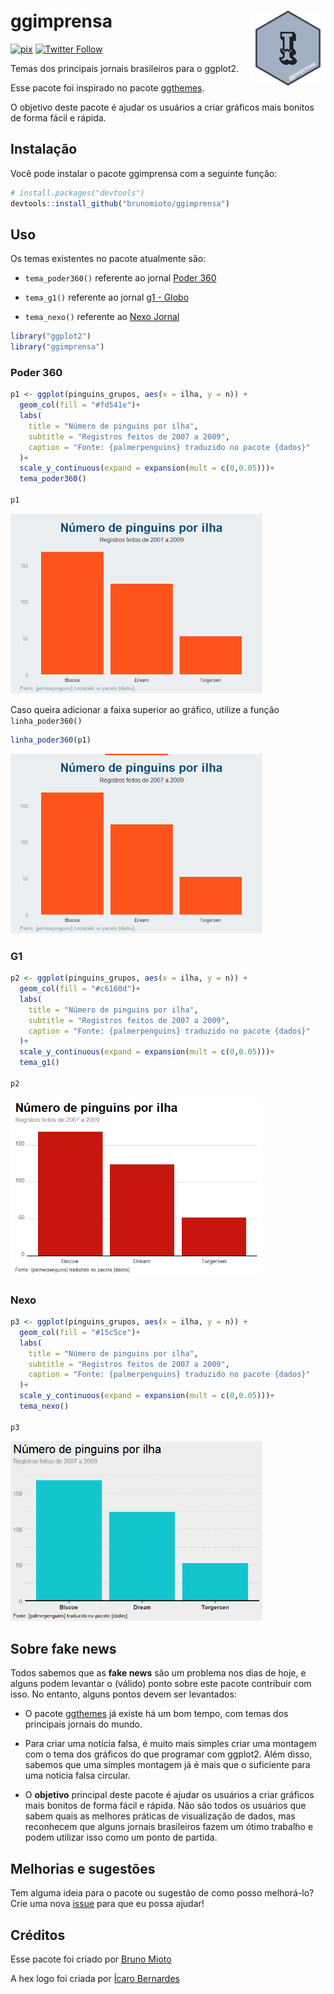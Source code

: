 
<!-- README.md is generated from README.Rmd. Please edit that file -->

# **ggimprensa** <img src="man/figures/logo.png" align="right" height="120" />

<!-- badges: start -->

[![pix](https://img.shields.io/badge/Apoie%20com-PIX-brightgreen)](https://www.brunomioto.com.br/pix)
[![Twitter
Follow](https://img.shields.io/twitter/follow/BrunoHMioto?color=%2315202B&label=Seguir%20%40BrunoHMioto&style=social)](https://twitter.com/BrunoHMioto)
<!-- badges: end -->

Temas dos principais jornais brasileiros para o ggplot2.

Esse pacote foi inspirado no pacote
[ggthemes](https://github.com/jrnold/ggthemes).

O objetivo deste pacote é ajudar os usuários a criar gráficos mais
bonitos de forma fácil e rápida.

## Instalação

Você pode instalar o pacote ggimprensa com a seguinte função:

``` r
# install.packages("devtools")
devtools::install_github("brunomioto/ggimprensa")
```

## Uso

Os temas existentes no pacote atualmente são:

-   `tema_poder360()` referente ao jornal [Poder
    360](https://www.poder360.com.br/)

-   `tema_g1()` referente ao jornal [g1 - Globo](https://g1.globo.com/)

-   `tema_nexo()` referente ao [Nexo
    Jornal](https://www.nexojornal.com.br/)

``` r
library("ggplot2")
library("ggimprensa")
```

### Poder 360

``` r
p1 <- ggplot(pinguins_grupos, aes(x = ilha, y = n)) +
  geom_col(fill = "#fd541e")+
  labs(
    title = "Número de pinguins por ilha",
    subtitle = "Registros feitos de 2007 a 2009",
    caption = "Fonte: {palmerpenguins} traduzido no pacote {dados}"
  )+
  scale_y_continuous(expand = expansion(mult = c(0,0.05)))+
  tema_poder360()

p1
```

<img src="man/figures/README-exemplo_poder360-1.png" width="80%" />

Caso queira adicionar a faixa superior ao gráfico, utilize a função
`linha_poder360()`

``` r
linha_poder360(p1)
```

<img src="man/figures/README-linha-1.png" width="80%" />

### G1

``` r
p2 <- ggplot(pinguins_grupos, aes(x = ilha, y = n)) +
  geom_col(fill = "#c6160d")+
  labs(
    title = "Número de pinguins por ilha",
    subtitle = "Registros feitos de 2007 a 2009",
    caption = "Fonte: {palmerpenguins} traduzido no pacote {dados}"
  )+
  scale_y_continuous(expand = expansion(mult = c(0,0.05)))+
  tema_g1()

p2
```

<img src="man/figures/README-exemplo_g1-1.png" width="80%" />

### Nexo

``` r
p3 <- ggplot(pinguins_grupos, aes(x = ilha, y = n)) +
  geom_col(fill = "#15c5ce")+
  labs(
    title = "Número de pinguins por ilha",
    subtitle = "Registros feitos de 2007 a 2009",
    caption = "Fonte: {palmerpenguins} traduzido no pacote {dados}"
  )+
  scale_y_continuous(expand = expansion(mult = c(0,0.05)))+
  tema_nexo()

p3
```

<img src="man/figures/README-exemplo_nexo-1.png" width="80%" />

## Sobre fake news

Todos sabemos que as **fake news** são um problema nos dias de hoje, e
alguns podem levantar o (válido) ponto sobre este pacote contribuir com
isso. No entanto, alguns pontos devem ser levantados:

-   O pacote [ggthemes](https://github.com/jrnold/ggthemes) já existe há
    um bom tempo, com temas dos principais jornais do mundo.

-   Para criar uma notícia falsa, é muito mais simples criar uma
    montagem com o tema dos gráficos do que programar com ggplot2. Além
    disso, sabemos que uma simples montagem já é mais que o suficiente
    para uma notícia falsa circular.

-   O **objetivo** principal deste pacote é ajudar os usuários a criar
    gráficos mais bonitos de forma fácil e rápida. Não são todos os
    usuários que sabem quais as melhores práticas de visualização de
    dados, mas reconhecem que alguns jornais brasileiros fazem um ótimo
    trabalho e podem utilizar isso como um ponto de partida.

## Melhorias e sugestões

Tem alguma ideia para o pacote ou sugestão de como posso melhorá-lo?
Crie uma nova [issue](https://github.com/brunomioto/ggimprensa/issues)
para que eu possa ajudar!

## Créditos

Esse pacote foi criado por [Bruno
Mioto](https://twitter.com/BrunoHMioto)

A hex logo foi criada por [Ícaro
Bernardes](https://twitter.com/IcaroBSC)
